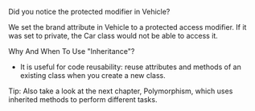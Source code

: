 Did you notice the protected modifier in Vehicle?

We set the brand attribute in Vehicle to a protected access modifier. If it was set to private, the Car class would not be able to access it.

Why And When To Use "Inheritance"?
- It is useful for code reusability: reuse attributes and methods of an existing class when you create a new class.

Tip: Also take a look at the next chapter, Polymorphism, which uses inherited methods to perform different tasks.